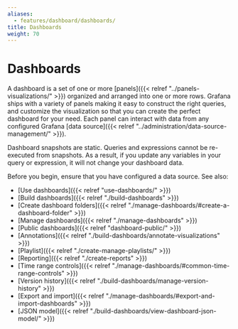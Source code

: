 ```yaml
---
aliases:
  - features/dashboard/dashboards/
title: Dashboards
weight: 70
---
```


# Dashboards

A dashboard is a set of one or more [panels]({{< relref "../panels-visualizations/" >}}) organized and arranged into one or more rows. Grafana ships with a variety of panels making it easy to construct the right queries, and customize the visualization so that you can create the perfect dashboard for your need. Each panel can interact with data from any configured Grafana [data source]({{< relref "../administration/data-source-management/" >}}).

Dashboard snapshots are static. Queries and expressions cannot be re-executed from snapshots. As a result, if you update any variables in your query or expression, it will not change your dashboard data.

Before you begin, ensure that you have configured a data source. See also:

- [Use dashboards]({{< relref "use-dashboards/" >}})
- [Build dashboards]({{< relref "./build-dashboards" >}})
- [Create dashboard folders]({{< relref "./manage-dashboards/#create-a-dashboard-folder" >}})
- [Manage dashboards]({{< relref "./manage-dashboards" >}})
- [Public dashboards]({{< relref "dashboard-public/" >}})
- [Annotations]({{< relref "./build-dashboards/annotate-visualizations" >}})
- [Playlist]({{< relref "./create-manage-playlists/" >}})
- [Reporting]({{< relref "./create-reports" >}})
- [Time range controls]({{< relref "./manage-dashboards/#common-time-range-controls" >}})
- [Version history]({{< relref "./build-dashboards/manage-version-history" >}})
- [Export and import]({{< relref "./manage-dashboards/#export-and-import-dashboards" >}})
- [JSON model]({{< relref "./build-dashboards/view-dashboard-json-model/" >}})
